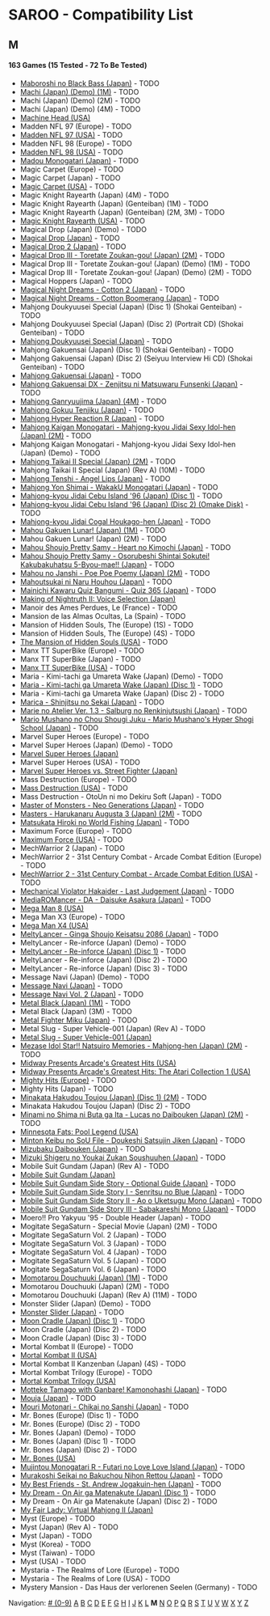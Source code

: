 # SAROO - Compatibility List

## M

#### 163 Games (15 Tested - 72 To Be Tested)

- [Maboroshi no Black Bass (Japan)](../../Regions/Japan/NUMBER/01/README.md) - TODO
- [Machi (Japan) (Demo) (1M)](../../Regions/Japan/NUMBER/01/README.md) - TODO
- Machi (Japan) (Demo) (2M) - TODO
- Machi (Japan) (Demo) (4M) - TODO
- [Machine Head (USA)](../../Regions/USA/T-7914H/01/README.md)
- Madden NFL 97 (Europe) - TODO
- [Madden NFL 97 (USA)](../../Regions/USA/NUMBER/01/README.md) - TODO
- Madden NFL 98 (Europe) - TODO
- [Madden NFL 98 (USA)](../../Regions/USA/NUMBER/01/README.md) - TODO
- [Madou Monogatari (Japan)](../../Regions/Japan/NUMBER/01/README.md) - TODO
- Magic Carpet (Europe) - TODO
- Magic Carpet (Japan) - TODO
- [Magic Carpet (USA)](../../Regions/USA/NUMBER/01/README.md) - TODO
- Magic Knight Rayearth (Japan) (4M) - TODO
- Magic Knight Rayearth (Japan) (Genteiban) (1M) - TODO
- Magic Knight Rayearth (Japan) (Genteiban) (2M, 3M) - TODO
- [Magic Knight Rayearth (USA)](../../Regions/USA/NUMBER/01/README.md) - TODO
- Magical Drop (Japan) (Demo) - TODO
- [Magical Drop (Japan)](../../Regions/Japan/NUMBER/01/README.md) - TODO
- [Magical Drop 2 (Japan)](../../Regions/Japan/NUMBER/01/README.md) - TODO
- [Magical Drop III - Toretate Zoukan-gou! (Japan) (2M)](../../Regions/Japan/NUMBER/01/README.md) - TODO
- Magical Drop III - Toretate Zoukan-gou! (Japan) (Demo) (1M) - TODO
- Magical Drop III - Toretate Zoukan-gou! (Japan) (Demo) (2M) - TODO
- Magical Hoppers (Japan) - TODO
- [Magical Night Dreams - Cotton 2 (Japan)](../../Regions/Japan/NUMBER/01/README.md) - TODO
- [Magical Night Dreams - Cotton Boomerang (Japan)](../../Regions/Japan/NUMBER/01/README.md) - TODO
- Mahjong Doukyuusei Special (Japan) (Disc 1) (Shokai Genteiban) - TODO
- Mahjong Doukyuusei Special (Japan) (Disc 2) (Portrait CD) (Shokai Genteiban) - TODO
- [Mahjong Doukyuusei Special (Japan)](../../Regions/Japan/NUMBER/01/README.md) - TODO
- Mahjong Gakuensai (Japan) (Disc 1) (Shokai Genteiban) - TODO
- Mahjong Gakuensai (Japan) (Disc 2) (Seiyuu Interview Hi CD) (Shokai Genteiban) - TODO
- [Mahjong Gakuensai (Japan)](../../Regions/Japan/NUMBER/01/README.md) - TODO
- [Mahjong Gakuensai DX - Zenjitsu ni Matsuwaru Funsenki (Japan)](../../Regions/Japan/NUMBER/01/README.md) - TODO
- [Mahjong Ganryuujima (Japan) (4M)](../../Regions/Japan/NUMBER/01/README.md) - TODO
- [Mahjong Gokuu Tenjiku (Japan)](../../Regions/Japan/NUMBER/01/README.md) - TODO
- [Mahjong Hyper Reaction R (Japan)](../../Regions/Japan/NUMBER/01/README.md) - TODO
- [Mahjong Kaigan Monogatari - Mahjong-kyou Jidai Sexy Idol-hen (Japan) (2M)](../../Regions/Japan/NUMBER/01/README.md) - TODO
- Mahjong Kaigan Monogatari - Mahjong-kyou Jidai Sexy Idol-hen (Japan) (Demo) - TODO
- [Mahjong Taikai II Special (Japan) (2M)](../../Regions/Japan/NUMBER/01/README.md) - TODO
- Mahjong Taikai II Special (Japan) (Rev A) (10M) - TODO
- [Mahjong Tenshi - Angel Lips (Japan)](../../Regions/Japan/NUMBER/01/README.md) - TODO
- [Mahjong Yon Shimai - WakakU Monogatari (Japan)](../../Regions/Japan/NUMBER/01/README.md) - TODO
- [Mahjong-kyou Jidai Cebu Island '96 (Japan) (Disc 1)](../../Regions/Japan/NUMBER/01/README.md) - TODO
- [Mahjong-kyou Jidai Cebu Island '96 (Japan) (Disc 2) (Omake Disk)](../../Regions/Japan/NUMBER/01/README.md) - TODO
- [Mahjong-kyou Jidai Cogal Houkago-hen (Japan)](../../Regions/Japan/NUMBER/01/README.md) - TODO
- [Mahou Gakuen Lunar! (Japan) (1M)](../../Regions/Japan/NUMBER/01/README.md) - TODO
- Mahou Gakuen Lunar! (Japan) (2M) - TODO
- [Mahou Shoujo Pretty Samy - Heart no Kimochi (Japan)](../../Regions/Japan/NUMBER/01/README.md) - TODO
- [Mahou Shoujo Pretty Samy - Osorubeshi Shintai Sokutei! Kakubakuhatsu 5-Byou-mae!! (Japan)](../../Regions/Japan/NUMBER/01/README.md) - TODO
- [Mahou no Janshi - Poe Poe Poemy (Japan) (2M)](../../Regions/Japan/NUMBER/01/README.md) - TODO
- [Mahoutsukai ni Naru Houhou (Japan)](../../Regions/Japan/NUMBER/01/README.md) - TODO
- [Mainichi Kawaru Quiz Bangumi - Quiz 365 (Japan)](../../Regions/Japan/NUMBER/01/README.md) - TODO
- [Making of Nightruth II: Voice Selection (Japan)](../../Regions/Japan/T-20205G/01/README.md)
- Manoir des Ames Perdues, Le (France) - TODO
- Mansion de las Almas Ocultas, La (Spain) - TODO
- Mansion of Hidden Souls, The (Europe) (1S) - TODO
- Mansion of Hidden Souls, The (Europe) (4S) - TODO
- [The Mansion of Hidden Souls (USA)](../../Regions/USA/NUMBER/01/README.md) - TODO
- Manx TT SuperBike (Europe) - TODO
- Manx TT SuperBike (Japan) - TODO
- [Manx TT SuperBike (USA)](../../Regions/USA/NUMBER/01/README.md) - TODO
- Maria - Kimi-tachi ga Umareta Wake (Japan) (Demo) - TODO
- [Maria - Kimi-tachi ga Umareta Wake (Japan) (Disc 1)](../../Regions/Japan/NUMBER/01/README.md) - TODO
- Maria - Kimi-tachi ga Umareta Wake (Japan) (Disc 2) - TODO
- [Marica - Shinjitsu no Sekai (Japan)](../../Regions/Japan/NUMBER/01/README.md) - TODO
- [Marie no Atelier Ver. 1.3 - Salburg no Renkinjutsushi (Japan)](../../Regions/Japan/NUMBER/01/README.md) - TODO
- [Mario Mushano no Chou Shougi Juku - Mario Mushano's Hyper Shogi School (Japan)](../../Regions/Japan/NUMBER/01/README.md) - TODO
- Marvel Super Heroes (Europe) - TODO
- Marvel Super Heroes (Japan) (Demo) - TODO
- [Marvel Super Heroes (Japan)](../../Regions/Japan/T-1215G/01/README.md)
- Marvel Super Heroes (USA) - TODO
- [Marvel Super Heroes vs. Street Fighter (Japan)](../../Regions/Japan/T-1238G/01/README.md)
- Mass Destruction (Europe) - TODO
- [Mass Destruction (USA)](../../Regions/USA/NUMBER/01/README.md) - TODO
- Mass Destruction - OtoUn ni mo Dekiru Soft (Japan) - TODO
- [Master of Monsters - Neo Generations (Japan)](../../Regions/Japan/NUMBER/01/README.md) - TODO
- [Masters - Harukanaru Augusta 3 (Japan) (2M)](../../Regions/Japan/NUMBER/01/README.md) - TODO
- [Matsukata Hiroki no World Fishing (Japan)](../../Regions/Japan/NUMBER/01/README.md) - TODO
- Maximum Force (Europe) - TODO
- [Maximum Force (USA)](../../Regions/USA/NUMBER/01/README.md) - TODO
- MechWarrior 2 (Japan) - TODO
- MechWarrior 2 - 31st Century Combat - Arcade Combat Edition (Europe) - TODO
- [MechWarrior 2 - 31st Century Combat - Arcade Combat Edition (USA)](../../Regions/USA/NUMBER/01/README.md) - TODO
- [Mechanical Violator Hakaider - Last Judgement (Japan)](../../Regions/Japan/NUMBER/01/README.md) - TODO
- [MediaROMancer - DA - Daisuke Asakura (Japan)](../../Regions/Japan/NUMBER/01/README.md) - TODO
- [Mega Man 8 (USA)](../../Regions/USA/T-1216H/01/README.md)
- Mega Man X3 (Europe) - TODO
- [Mega Man X4 (USA)](../../Regions/USA/T-1219H/01/README.md)
- [MeltyLancer - Ginga Shoujo Keisatsu 2086 (Japan)](../../Regions/Japan/NUMBER/01/README.md) - TODO
- MeltyLancer - Re-inforce (Japan) (Demo) - TODO
- [MeltyLancer - Re-inforce (Japan) (Disc 1)](../../Regions/Japan/NUMBER/01/README.md) - TODO
- MeltyLancer - Re-inforce (Japan) (Disc 2) - TODO
- MeltyLancer - Re-inforce (Japan) (Disc 3) - TODO
- Message Navi (Japan) (Demo) - TODO
- [Message Navi (Japan)](../../Regions/Japan/NUMBER/01/README.md) - TODO
- [Message Navi Vol. 2 (Japan)](../../Regions/Japan/NUMBER/01/README.md) - TODO
- [Metal Black (Japan) (1M)](../../Regions/Japan/NUMBER/01/README.md) - TODO
- Metal Black (Japan) (3M) - TODO
- [Metal Fighter Miku (Japan)](../../Regions/Japan/NUMBER/01/README.md) - TODO
- Metal Slug - Super Vehicle-001 (Japan) (Rev A) - TODO
- [Metal Slug - Super Vehicle-001 (Japan)](../../Regions/Japan/T-3111G/01/README.md)
- [Mezase Idol Star!! Natsuiro Memories - Mahjong-hen (Japan) (2M)](../../Regions/Japan/NUMBER/01/README.md) - TODO
- [Midway Presents Arcade's Greatest Hits (USA)](../../Regions/USA/T-9703H/01/README.md)
- [Midway Presents Arcade's Greatest Hits: The Atari Collection 1 (USA)](../../Regions/USA/T-9706H/01/README.md)
- [Mighty Hits (Europe)](../../Regions/Europe/NUMBER/01/README.md) - TODO
- Mighty Hits (Japan) - TODO
- [Minakata Hakudou Toujou (Japan) (Disc 1) (2M)](../../Regions/Japan/NUMBER/01/README.md) - TODO
- Minakata Hakudou Toujou (Japan) (Disc 2) - TODO
- [Minami no Shima ni Buta ga Ita - Lucas no Daibouken (Japan) (2M)](../../Regions/Japan/NUMBER/01/README.md) - TODO
- [Minnesota Fats: Pool Legend (USA)](../../Regions/USA/T-1302H/01/README.md)
- [Minton Keibu no SoU File - Doukeshi Satsujin Jiken (Japan)](../../Regions/Japan/NUMBER/01/README.md) - TODO
- [Mizubaku Daibouken (Japan)](../../Regions/Japan/NUMBER/01/README.md) - TODO
- [Mizuki Shigeru no Youkai Zukan Soushuuhen (Japan)](../../Regions/Japan/NUMBER/01/README.md) - TODO
- Mobile Suit Gundam (Japan) (Rev A) - TODO
- [Mobile Suit Gundam (Japan)](../../Regions/Japan/T-13303G/01/README.md)
- [Mobile Suit Gundam Side Story - Optional Guide (Japan)](../../Regions/Japan/NUMBER/01/README.md) - TODO
- [Mobile Suit Gundam Side Story I - Senritsu no Blue (Japan)](../../Regions/Japan/NUMBER/01/README.md) - TODO
- [Mobile Suit Gundam Side Story II - Ao o Uketsugu Mono (Japan)](../../Regions/Japan/NUMBER/01/README.md) - TODO
- [Mobile Suit Gundam Side Story III - Sabakareshi Mono (Japan)](../../Regions/Japan/NUMBER/01/README.md) - TODO
- Moero!! Pro Yakyuu '95 - Double Header (Japan) - TODO
- Mogitate SegaSaturn - Special Movie (Japan) (2M) - TODO
- Mogitate SegaSaturn Vol. 2 (Japan) - TODO
- Mogitate SegaSaturn Vol. 3 (Japan) - TODO
- Mogitate SegaSaturn Vol. 4 (Japan) - TODO
- Mogitate SegaSaturn Vol. 5 (Japan) - TODO
- Mogitate SegaSaturn Vol. 6 (Japan) - TODO
- [Momotarou Douchuuki (Japan) (1M)](../../Regions/Japan/NUMBER/01/README.md) - TODO
- Momotarou Douchuuki (Japan) (2M) - TODO
- Momotarou Douchuuki (Japan) (Rev A) (11M) - TODO
- Monster Slider (Japan) (Demo) - TODO
- [Monster Slider (Japan)](../../Regions/Japan/NUMBER/01/README.md) - TODO
- [Moon Cradle (Japan) (Disc 1)](../../Regions/Japan/NUMBER/01/README.md) - TODO
- Moon Cradle (Japan) (Disc 2) - TODO
- Moon Cradle (Japan) (Disc 3) - TODO
- Mortal Kombat II (Europe) - TODO
- [Mortal Kombat II (USA)](../../Regions/USA/T-8103H/01/README.md)
- Mortal Kombat II Kanzenban (Japan) (4S) - TODO
- Mortal Kombat Trilogy (Europe) - TODO
- [Mortal Kombat Trilogy (USA)](../../Regions/USA/T-9704H/01/README.md)
- [Motteke Tamago with Ganbare! Kamonohashi (Japan)](../../Regions/Japan/NUMBER/01/README.md) - TODO
- [Mouja (Japan)](../../Regions/Japan/NUMBER/01/README.md) - TODO
- [Mouri Motonari - Chikai no Sanshi (Japan)](../../Regions/Japan/NUMBER/01/README.md) - TODO
- Mr. Bones (Europe) (Disc 1) - TODO
- Mr. Bones (Europe) (Disc 2) - TODO
- Mr. Bones (Japan) (Demo) - TODO
- Mr. Bones (Japan) (Disc 1) - TODO
- Mr. Bones (Japan) (Disc 2) - TODO
- [Mr. Bones (USA)](../../Regions/USA/MK-81016/01/README.md)
- [Mujintou Monogatari R - Futari no Love Love Island (Japan)](../../Regions/Japan/NUMBER/01/README.md) - TODO
- [Murakoshi Seikai no Bakuchou Nihon Rettou (Japan)](../../Regions/Japan/NUMBER/01/README.md) - TODO
- [My Best Friends - St. Andrew Jogakuin-hen (Japan)](../../Regions/Japan/NUMBER/01/README.md) - TODO
- [My Dream - On Air ga Matenakute (Japan) (Disc 1)](../../Regions/Japan/NUMBER/01/README.md) - TODO
- My Dream - On Air ga Matenakute (Japan) (Disc 2) - TODO
- [My Fair Lady: Virtual Mahjong II (Japan)](../../Regions/Japan/T-2207G/01/README.md)
- Myst (Europe) - TODO
- Myst (Japan) (Rev A) - TODO
- Myst (Japan) - TODO
- Myst (Korea) - TODO
- Myst (Taiwan) - TODO
- Myst (USA) - TODO
- Mystaria - The Realms of Lore (Europe) - TODO
- Mystaria - The Realms of Lore (USA) - TODO
- Mystery Mansion - Das Haus der verlorenen Seelen (Germany) - TODO

Navigation:
[# (0-9)](./09.md) [A](./A.md) [B](./B.md) [C](./C.md) [D](./D.md) [E](./E.md) [F](./F.md) [G](./G.md) [H](./H.md) [I](./I.md) [J](./J.md) [K](./K.md) [L](./L.md) **M** [N](./N.md) [O](./O.md) [P](./P.md) [Q](./Q.md) [R](./R.md) [S](./S.md) [T](./T.md) [U](./U.md) [V](./V.md) [W](./W.md) [X](./X.md) [Y](./Y.md) [Z](./Z.md)
